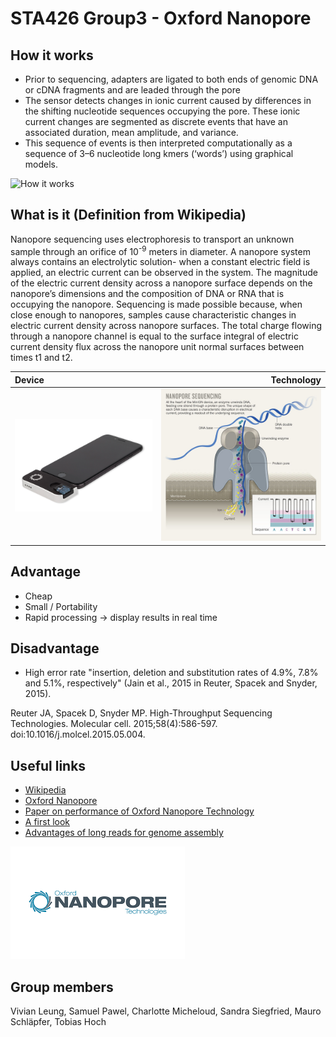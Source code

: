 # STA426 Group3 - Oxford Nanopore

## How it works

* Prior to sequencing, adapters are ligated to both ends of genomic DNA or cDNA fragments and are leaded through the pore
* The sensor detects changes in ionic current caused by differences in the shifting nucleotide sequences occupying the pore. These ionic current changes are segmented as discrete events that have an associated duration, mean amplitude, and variance.
* This sequence of events is then interpreted computationally as a sequence of 3–6 nucleotide long kmers (‘words’) using graphical models.

![How it works](https://media.springernature.com/full/springer-static/image/art%3A10.1186%2Fs13059-016-1103-0/MediaObjects/13059_2016_1103_Fig1_HTML.gif)


## What is it (Definition from Wikipedia)

Nanopore sequencing uses electrophoresis to transport an unknown sample through an orifice of 10<sup>-9</sup> meters in diameter. A nanopore system always contains an electrolytic solution- when a constant electric field is applied, an electric current can be observed in the system. The magnitude of the electric current density across a nanopore surface depends on the nanopore’s dimensions and the composition of DNA or RNA that is occupying the nanopore. Sequencing is made possible because, when close enough to nanopores, samples cause characteristic changes in electric current density across nanopore surfaces. The total charge flowing through a nanopore channel is equal to the surface integral of electric current density flux across the nanopore unit normal surfaces between times t1 and t2.

 Device| Technology
:-|-:
![Device](/Device.png) | ![Technology](/Nanopore_Seq.jpg)



## Advantage

* Cheap
* Small / Portability
* Rapid processing -> display results in real time

## Disadvantage

* High error rate
"insertion, deletion and substitution rates of 4.9%, 7.8% and 5.1%, respectively" (Jain et al., 2015 in Reuter, Spacek and Snyder, 2015).

Reuter JA, Spacek D, Snyder MP. High-Throughput Sequencing Technologies. Molecular cell. 2015;58(4):586-597. doi:10.1016/j.molcel.2015.05.004.

## Useful links	

* [Wikipedia](https://en.wikipedia.org/wiki/Oxford_Nanopore_Technologies)
* [Oxford Nanopore](https://nanoporetech.com/)
* [Paper on performance of Oxford Nanopore Technology](https://www.sciencedirect.com/science/article/pii/S2214753515000224)
* [A first look](https://onlinelibrary.wiley.com/doi/full/10.1111/1755-0998.12324)
* [Advantages of long reads for genome assembly](https://nanoporetech.com/sites/default/files/s3/white-papers/WGS_Assembly_white_paper.pdf?submissionGuid=40a7546b-9e51-42e7-bde9-b5ddef3c3512)

![Technology](/Oxford-Nanopore.png)

## Group members
Vivian Leung, Samuel Pawel, Charlotte Micheloud, Sandra Siegfried, Mauro Schläpfer, Tobias Hoch
